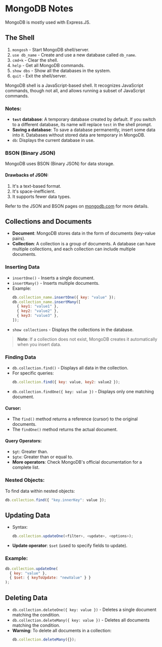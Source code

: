 # MongoDB Notes

MongoDB is mostly used with Express.JS.

## The Shell

1. `mongosh` - Start MongoDB shell/server.
2. `use db_name` - Create and use a new database called `db_name`.
3. `cmd+k` - Clear the shell.
4. `help` - Get all MongoDB commands.
5. `show dbs` - Show all the databases in the system.
6. `quit` - Exit the shell/server.

MongoDB shell is a JavaScript-based shell. It recognizes JavaScript commands, though not all, and allows running a subset of JavaScript commands.

### Notes:

- **`test` database**: A temporary database created by default. If you switch to a different database, its name will replace `test` in the shell prompt.
- **Saving a database**: To save a database permanently, insert some data into it. Databases without stored data are temporary in MongoDB.
- `db`: Displays the current database in use.

### BSON (Binary JSON)

MongoDB uses BSON (Binary JSON) for data storage.

#### Drawbacks of JSON:

1. It's a text-based format.
2. It's space-inefficient.
3. It supports fewer data types.

Refer to the JSON and BSON pages on [mongodb.com](https://www.mongodb.com) for more details.

## Collections and Documents

- **Document**: MongoDB stores data in the form of documents (key-value pairs).
- **Collection**: A collection is a group of documents. A database can have multiple collections, and each collection can include multiple documents.

### Inserting Data

- `insertOne()` - Inserts a single document.
- `insertMany()` - Inserts multiple documents.
- Example:
  ```javascript
  db.collection_name.insertOne({ key: "value" });
  db.collection_name.insertMany([
    { key1: "value1" },
    { key2: "value2" },
    { key3: "value3" },
  ]);
  ```
- `show collections` - Displays the collections in the database.

> **Note**: If a collection does not exist, MongoDB creates it automatically when you insert data.

### Finding Data

- `db.collection.find()` - Displays all data in the collection.
- For specific queries:
  ```javascript
  db.collection.find({ key: value, key2: value2 });
  ```
- `db.collection.findOne({ key: value })` - Displays only one matching document.

#### Cursor:

- The `find()` method returns a reference (cursor) to the original documents.
- The `findOne()` method returns the actual document.

#### Query Operators:

- `$gt`: Greater than.
- `$gte`: Greater than or equal to.
- **More operators**: Check MongoDB's official documentation for a complete list.

### Nested Objects:

To find data within nested objects:

```javascript
db.collection.find({ "key.innerKey": value });
```

## Updating Data

- Syntax:
  ```javascript
  db.collection.updateOne(<filter>, <update>, <options>);
  ```
- **Update operator**: `$set` (used to specify fields to update).

### Example:

```javascript
db.collection.updateOne(
  { key: "value" },
  { $set: { keyToUpdate: "newValue" } }
);
```

## Deleting Data

- `db.collection.deleteOne({ key: value })` - Deletes a single document matching the condition.
- `db.collection.deleteMany({ key: value })` - Deletes all documents matching the condition.
- **Warning**: To delete all documents in a collection:
  ```javascript
  db.collection.deleteMany({});
  ```
